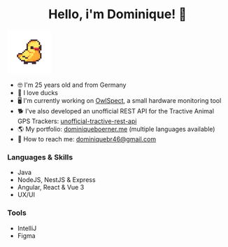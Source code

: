 <h1 align="center">Hello, i'm Dominique! 👋</h1>
<img height="100" src="https://raw.githubusercontent.com/dominique-boerner/dominique-boerner/main/duck.gif" />

* 🤓 I'm 25 years old and from Germany
* 🦆 I love ducks
* 🖥️ I'm currently working on <a href="https://github.com/dominique-boerner/OwlSpect">OwlSpect</a>, a small hardware monitoring tool
* 🐕 I've also developed an unofficial REST API for the Tractive Animal GPS Trackers: <a href="https://github.com/dominique-boerner/unofficial-tractive-rest-api">unofficial-tractive-rest-api</a>
* 🌎 My portfolio: <a href="dominiqueboerner.me">dominiqueboerner.me</a> (multiple languages available)
* 📧 How to reach me: <a href="dominiquebr46@gmail.com">dominiquebr46@gmail.com</a>


<h3>Languages & Skills</h3>

* Java
* NodeJS, NestJS & Express 
* Angular, React & Vue 3
* UX/UI

<h3>Tools</h3>

* IntelliJ
* Figma

